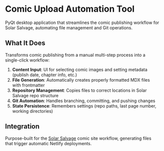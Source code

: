 # Comic Upload Automation Tool

PyQt desktop application that streamlines the comic publishing workflow for Solar Salvage, automating file management and Git operations.

## What It Does
Transforms comic publishing from a manual multi-step process into a single-click workflow:
1. **Content Input**: UI for selecting comic images and setting metadata (publish date, chapter info, etc.)
2. **File Generation**: Automatically creates properly formatted MDX files with frontmatter
3. **Repository Management**: Copies files to correct locations in Solar Salvage repo structure
4. **Git Automation**: Handles branching, committing, and pushing changes
5. **State Persistence**: Remembers settings (repo paths, last page number, working directories)

## Integration
Purpose-built for the [Solar Salvage](https://github.com/yourusername/solar-salvage) comic site workflow, generating files that trigger automatic Netlify deployments.
